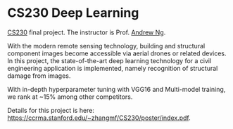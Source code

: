 # CS230 Deep Learning

[CS230](https://cs230.stanford.edu/) final project. The instructor is Prof. [Andrew Ng](https://www.andrewng.org/).

With the modern remote sensing technology, building and structural component images become accessible via aerial drones or related devices. In this project, the state-of-the-art deep learning technology for a civil engineering application is implemented, namely recognition of structural damage from images.

With in-depth hyperparameter tuning with VGG16 and Multi-model training, we rank at ~15% among other competitors.

Details for this project is here: https://ccrma.stanford.edu/~zhangmf/CS230/poster/index.pdf.
